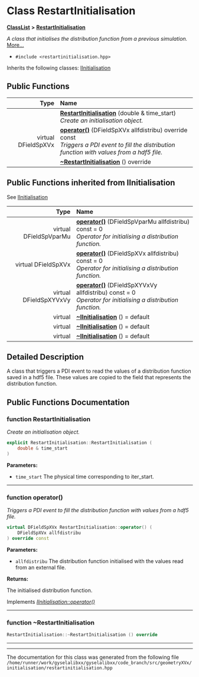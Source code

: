 

# Class RestartInitialisation



[**ClassList**](annotated.md) **>** [**RestartInitialisation**](classRestartInitialisation.md)



_A class that initialises the distribution function from a previous simulation._ [More...](#detailed-description)

* `#include <restartinitialisation.hpp>`



Inherits the following classes: [IInitialisation](classIInitialisation.md)






















































## Public Functions

| Type | Name |
| ---: | :--- |
|   | [**RestartInitialisation**](#function-restartinitialisation) (double & time\_start) <br>_Create an initialisation object._  |
| virtual DFieldSpXVx | [**operator()**](#function-operator) (DFieldSpXVx allfdistribu) override const<br>_Triggers a PDI event to fill the distribution function with values from a hdf5 file._  |
|   | [**~RestartInitialisation**](#function-restartinitialisation) () override<br> |


## Public Functions inherited from IInitialisation

See [IInitialisation](classIInitialisation.md)

| Type | Name |
| ---: | :--- |
| virtual DFieldSpVparMu | [**operator()**](classIInitialisation.md#function-operator) (DFieldSpVparMu allfdistribu) const = 0<br>_Operator for initialising a distribution function._  |
| virtual DFieldSpXVx | [**operator()**](classIInitialisation.md#function-operator_1) (DFieldSpXVx allfdistribu) const = 0<br>_Operator for initialising a distribution function._  |
| virtual DFieldSpXYVxVy | [**operator()**](classIInitialisation.md#function-operator_2) (DFieldSpXYVxVy allfdistribu) const = 0<br>_Operator for initialising a distribution function._  |
| virtual  | [**~IInitialisation**](classIInitialisation.md#function-iinitialisation-13) () = default<br> |
| virtual  | [**~IInitialisation**](classIInitialisation.md#function-iinitialisation-13) () = default<br> |
| virtual  | [**~IInitialisation**](classIInitialisation.md#function-iinitialisation-13) () = default<br> |






















































## Detailed Description


A class that triggers a PDI event to read the values of a distribution function saved in a hdf5 file. These values are copied to the field that represents the distribution function. 


    
## Public Functions Documentation




### function RestartInitialisation 

_Create an initialisation object._ 
```C++
explicit RestartInitialisation::RestartInitialisation (
    double & time_start
) 
```





**Parameters:**


* `time_start` The physical time corresponding to iter\_start. 




        

<hr>



### function operator() 

_Triggers a PDI event to fill the distribution function with values from a hdf5 file._ 
```C++
virtual DFieldSpXVx RestartInitialisation::operator() (
    DFieldSpXVx allfdistribu
) override const
```





**Parameters:**


* `allfdistribu` The distribution function initialised with the values read from an external file. 



**Returns:**

The initialised distribution function. 





        
Implements [*IInitialisation::operator()*](classIInitialisation.md#function-operator_1)


<hr>



### function ~RestartInitialisation 

```C++
RestartInitialisation::~RestartInitialisation () override
```




<hr>

------------------------------
The documentation for this class was generated from the following file `/home/runner/work/gyselalibxx/gyselalibxx/code_branch/src/geometryXVx/initialisation/restartinitialisation.hpp`

